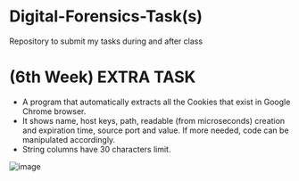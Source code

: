 # Digital-Forensics-Task(s)
Repository to submit my tasks during and after class



# (6th Week) EXTRA TASK 
- A program that automatically extracts all the Cookies that exist in Google Chrome browser.
- It shows name, host keys, path, readable (from microseconds) creation and expiration time, source port and value. If more needed, code can be manipulated accordingly.
- String columns have 30 characters limit.

![image](https://user-images.githubusercontent.com/69986916/226180943-87c7cc6e-0337-4d88-8fe0-07aefe39aad1.png)
